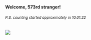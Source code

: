 #### Welcome, 573rd stranger!

###### <sup>P.S. counting started approximately in 10.01.22</sup>

<img src="https://kraftwerk28.pp.ua/vcnt.png"></img>
